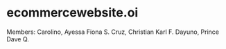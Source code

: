 # ecommercewebsite.oi
Members: Carolino, Ayessa Fiona S. Cruz, Christian Karl F. Dayuno, Prince Dave Q.
